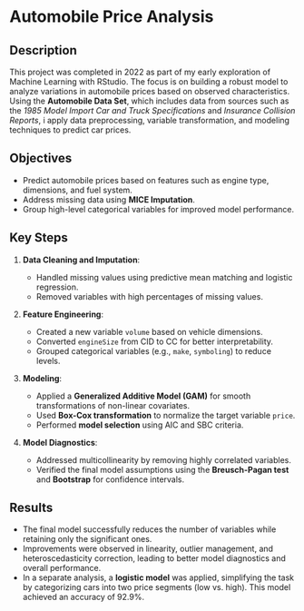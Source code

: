 # Automobile Price Analysis

## Description
This project was completed in 2022 as part of my early exploration of Machine Learning with RStudio. The focus is on building a robust model to analyze variations in automobile prices based on observed characteristics. Using the **Automobile Data Set**, which includes data from sources such as the *1985 Model Import Car and Truck Specifications* and *Insurance Collision Reports*, i apply data preprocessing, variable transformation, and modeling techniques to predict car prices.

## Objectives
- Predict automobile prices based on features such as engine type, dimensions, and fuel system.
- Address missing data using **MICE Imputation**.
- Group high-level categorical variables for improved model performance.

## Key Steps
1. **Data Cleaning and Imputation**: 
   - Handled missing values using predictive mean matching and logistic regression.
   - Removed variables with high percentages of missing values.

2. **Feature Engineering**: 
   - Created a new variable `volume` based on vehicle dimensions.
   - Converted `engineSize` from CID to CC for better interpretability.
   - Grouped categorical variables (e.g., `make`, `symboling`) to reduce levels.

3. **Modeling**:
   - Applied a **Generalized Additive Model (GAM)** for smooth transformations of non-linear covariates.
   - Used **Box-Cox transformation** to normalize the target variable `price`.
   - Performed **model selection** using AIC and SBC criteria.

4. **Model Diagnostics**:
   - Addressed multicollinearity by removing highly correlated variables.
   - Verified the final model assumptions using the **Breusch-Pagan test** and **Bootstrap** for confidence intervals.

## Results
- The final model successfully reduces the number of variables while retaining only the significant ones.
- Improvements were observed in linearity, outlier management, and heteroscedasticity correction, leading to better model diagnostics and overall performance.
- In a separate analysis, a **logistic model** was applied, simplifying the task by categorizing cars into two price segments (low vs. high). This model achieved an accuracy of 92.9%.
